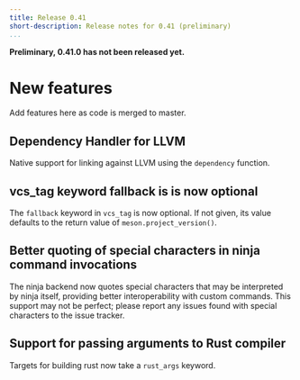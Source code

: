 ```yaml
---
title: Release 0.41
short-description: Release notes for 0.41 (preliminary)
...
```


**Preliminary, 0.41.0 has not been released yet.**

# New features

Add features here as code is merged to master.

## Dependency Handler for LLVM

Native support for linking against LLVM using the `dependency` function.

## vcs_tag keyword fallback is is now optional

The `fallback` keyword in `vcs_tag` is now optional. If not given, its value
defaults to the return value of `meson.project_version()`.

## Better quoting of special characters in ninja command invocations

The ninja backend now quotes special characters that may be interpreted by
ninja itself, providing better interoperability with custom commands. This
support may not be perfect; please report any issues found with special
characters to the issue tracker.

## Support for passing arguments to Rust compiler

Targets for building rust now take a `rust_args` keyword.